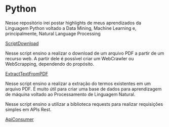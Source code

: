 # Python
Nesse repositório irei postar highlights de meus aprendizados da Linguagem Python voltado a Data Mining, Machine Learning e, principalmente, Natural Language Processing


<a href = 'https://github.com/hroatti/Python/blob/master/ScriptDownload.ipynb' >ScriptDownload</a>

Nesse script ensino a realizar o download de um arquivo PDF a partir de um recurso web. A partir dele é possível criar um WebCrawler ou WebScrapping, dependendo do propósito.

<a href = 'https://github.com/hroatti/Python/blob/master/ExtractTextFromPDF.ipynb'>ExtractTextFromPDF</a>

Nesse script ensino a realizar a extração do termos existentes em um arquivo PDF. É muito útil para criar uma base de dados para aprendizagem de máquina voltado ao Processamento de Linguagem Natural.

Nesse script ensino a utilizar a biblioteca requests para realizar requisições simples em APIs Rest.

<a href = "https://github.com/hroatti/Python/blob/master/APIConsumer.ipynb"> ApiConsumer</a>
